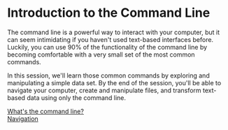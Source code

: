 
# Introduction to the Command Line

The command line is a powerful way to interact with your computer, but it can seem intimidating if you haven't used text-based interfaces before. Luckily, you can use 90% of the functionality of the command line by becoming comfortable with a very small set of the most common commands.

In this session, we'll learn those common commands by exploring and manipulating a simple data set. By the end of the session, you'll be able to navigate your computer, create and manipulate files, and transform text-based data using only the command line. 


[What's the command line?](what-is-the-command-line.md)  
[Navigation](navigation.md)  
